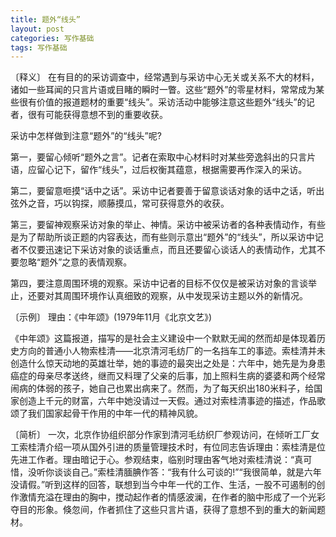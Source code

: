 ```yaml
---
title: 题外“线头”
layout: post
categories: 写作基础
tags: 写作基础
---
```


〔释义〕 在有目的的采访调查中，经常遇到与采访中心无关或关系不大的材料，诸如一些耳闻的只言片语或目睹的瞬时一瞥。这些“题外”的零星材料，常常成为某些很有价值的报道题材的重要“线头”。采访活动中能够注意这些题外“线头”的记者，很有可能获得意想不到的重要收获。

采访中怎样做到注意“题外”的“线头”呢?

第一，要留心倾听“题外之言”。记者在索取中心材料时对某些旁逸斜出的只言片语，应留心记下，留作“线头”，过后权衡其蕴意，根据需要再作深入的采访。

第二，要留意咂摸“话中之话”。采访中记者要善于留意谈话对象的话中之话，听出弦外之音，巧以钩探，顺藤摸瓜，常可获得意外的收获。

第三，要留神观察采访对象的举止、神情。采访中被采访者的各种表情动作，有些是为了帮助所谈正题的内容表达，而有些则示意出“题外”的“线头”，所以采访中记者不仅要迅速记下采访对象的谈话重点，而且还要留心谈话人的表情动作，尤其不要忽略“题外”之意的表情观察。

第四，要注意周围环境的观察。采访中记者的目标不仅仅是被采访对象的言谈举止，还要对其周围环境作认真细致的观察，从中发现采访主题以外的新情况。

〔示例〕 理由：《中年颂》(1979年11月《北京文艺》)

《中年颂》这篇报道，描写的是社会主义建设中一个默默无闻的然而却是体现着历史方向的普通小人物索桂清——北京清河毛纺厂的一名挡车工的事迹。索桂清并未创造什么惊天动地的英雄壮举，她的事迹的最突出之处是：六年中，她先是为身患癌症的母亲尽孝送终，继而又料理了父亲的后事，加上照料生病的婆婆和两个经常闹病的体弱的孩子，她自己也累出病来了。然而，为了每天织出180米料子，给国家创造上千元的财富，六年中她没请过一天假。通过对索桂清事迹的描述，作品歌颂了我们国家起骨干作用的中年一代的精神风貌。

〔简析〕 一次，北京作协组织部分作家到清河毛纺织厂参观访问，在倾听工厂女工索桂清介绍一项从国外引进的质量管理技术时，有位同志告诉理由：索桂清是位先进工作者。理由暗记于心。参观结束，临别时理由客气地对索桂清说：“真可惜，没听你谈谈自己。”索桂清腼腆作答：“我有什么可谈的!”“我很简单，就是六年没请假。”听到这样的回答，联想到当今中年一代的工作、生活，一股不可遏制的创作激情充溢在理由的胸中，搅动起作者的情感波澜，在作者的脑中形成了一个光彩夺目的形象。倏忽间，作者抓住了这些只言片语，获得了意想不到的重大的新闻题材。 